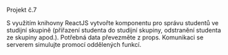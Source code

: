Projekt č.7

S využitím knihovny ReactJS vytvořte komponentu pro správu studentů ve studijní skupině 
(přiřazení studenta do studijní skupiny, odstranění studenta ze skupiny apod.). 
Potřebná data převezměte z props.
Komunikaci se serverem simulujte promocí oddělených funkcí. 
